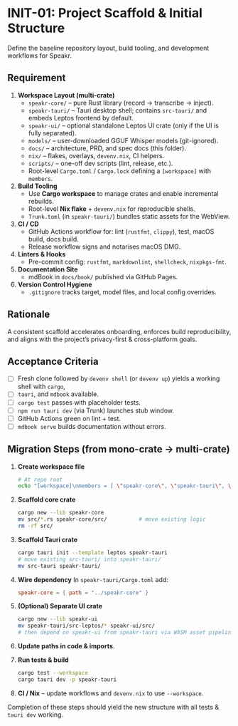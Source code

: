 # INIT-01: Project Scaffold & Initial Structure

Define the baseline repository layout, build tooling, and development workflows for Speakr.

## Requirement

1. **Workspace Layout (multi-crate)**
   - `speakr-core/` – pure Rust library (record → transcribe → inject).
   - `speakr-tauri/` – Tauri desktop shell; contains `src-tauri/` and embeds Leptos frontend by
     default.
   - `speakr-ui/` – optional standalone Leptos UI crate (only if the UI is fully separated).
   - `models/` – user-downloaded GGUF Whisper models (git-ignored).
   - `docs/` – architecture, PRD, and spec docs (this folder).
   - `nix/` – flakes, overlays, `devenv.nix`, CI helpers.
   - `scripts/` – one-off dev scripts (lint, release, etc.).
   - Root-level `Cargo.toml` / `Cargo.lock` defining a `[workspace]` with `members`.
2. **Build Tooling**
   - Use **Cargo workspace** to manage crates and enable incremental rebuilds.
   - Root-level **Nix flake** + `devenv.nix` for reproducible shells.
   - `Trunk.toml` (in `speakr-tauri/`) bundles static assets for the WebView.
3. **CI / CD**
   - GitHub Actions workflow for: lint (`rustfmt`, `clippy`), test, macOS build, docs build.
   - Release workflow signs and notarises macOS DMG.
4. **Linters & Hooks**
   - Pre-commit config: `rustfmt`, `markdownlint`, `shellcheck`, `nixpkgs-fmt`.
5. **Documentation Site**
   - mdBook in `docs/book/` published via GitHub Pages.
6. **Version Control Hygiene**
   - `.gitignore` tracks target, model files, and local config overrides.

## Rationale

A consistent scaffold accelerates onboarding, enforces build reproducibility, and aligns with the
 project’s privacy-first & cross-platform goals.

## Acceptance Criteria

- [ ] Fresh clone followed by `devenv shell` (or `devenv up`) yields a working shell with `cargo`,
- [ ]  `tauri`, and `mdbook` available.
- [ ] `cargo test` passes with placeholder tests.
- [ ] `npm run tauri dev` (via Trunk) launches stub window.
- [ ] GitHub Actions green on lint + test.
- [ ] `mdbook serve` builds documentation without errors.

## Migration Steps (from mono-crate → multi-crate)

1. **Create workspace file**

   ```bash
   # At repo root
   echo "[workspace]\nmembers = [ \"speakr-core\", \"speakr-tauri\", \"speakr-ui\" ]" > Cargo.toml
   ```

2. **Scaffold core crate**

   ```bash
   cargo new --lib speakr-core
   mv src/*.rs speakr-core/src/          # move existing logic
   rm -rf src/
   ```

3. **Scaffold Tauri crate**

   ```bash
   cargo tauri init --template leptos speakr-tauri
   # move existing src-tauri/ into speakr-tauri/
   mv src-tauri speakr-tauri/
   ```

4. **Wire dependency**
   In `speakr-tauri/Cargo.toml` add:

   ```toml
   speakr-core = { path = "../speakr-core" }
   ```

5. **(Optional) Separate UI crate**

   ```bash
   cargo new --lib speakr-ui
   mv speakr-tauri/src-leptos/* speakr-ui/src/
   # then depend on speakr-ui from speakr-tauri via WASM asset pipeline
   ```

6. **Update paths in code & imports**.
7. **Run tests & build**

   ```bash
   cargo test --workspace
   cargo tauri dev -p speakr-tauri
   ```

8. **CI / Nix** – update workflows and `devenv.nix` to use `--workspace`.

Completion of these steps should yield the new structure with all tests & `tauri dev` working.
